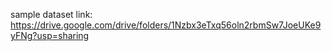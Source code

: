 sample dataset link: https://drive.google.com/drive/folders/1Nzbx3eTxq56oln2rbmSw7JoeUKe9yFNg?usp=sharing
